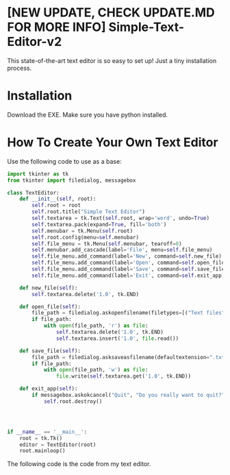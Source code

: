 # [NEW UPDATE, CHECK UPDATE.MD FOR MORE INFO] Simple-Text-Editor-v2
This state-of-the-art text editor is so easy to set up! Just a tiny installation process.


# Installation
Download the EXE. Make sure you have python installed.


# How To Create Your Own Text Editor
Use the following code to use as a base:

```python
import tkinter as tk
from tkinter import filedialog, messagebox

class TextEditor:
    def __init__(self, root):
        self.root = root
        self.root.title("Simple Text Editor")
        self.textarea = tk.Text(self.root, wrap='word', undo=True)
        self.textarea.pack(expand=True, fill='both')
        self.menubar = tk.Menu(self.root)
        self.root.config(menu=self.menubar)
        self.file_menu = tk.Menu(self.menubar, tearoff=0)
        self.menubar.add_cascade(label='File', menu=self.file_menu)
        self.file_menu.add_command(label='New', command=self.new_file)
        self.file_menu.add_command(label='Open', command=self.open_file)
        self.file_menu.add_command(label='Save', command=self.save_file)
        self.file_menu.add_command(label='Exit', command=self.exit_app)

    def new_file(self):
        self.textarea.delete('1.0', tk.END)

    def open_file(self):
        file_path = filedialog.askopenfilename(filetypes=[("Text files", "*.txt"), ("All files", "*.*")])
        if file_path:
            with open(file_path, 'r') as file:
                self.textarea.delete('1.0', tk.END)
                self.textarea.insert('1.0', file.read())

    def save_file(self):
        file_path = filedialog.asksaveasfilename(defaultextension=".txt", filetypes=[("Text files", "*.txt"), ("All files", "*.*")])
        if file_path:
            with open(file_path, 'w') as file:
                file.write(self.textarea.get('1.0', tk.END))

    def exit_app(self):
        if messagebox.askokcancel("Quit", "Do you really want to quit?"):
            self.root.destroy()




if __name__ == '__main__':
    root = tk.Tk()
    editor = TextEditor(root)
    root.mainloop()

```
The following code is the code from my text editor.
